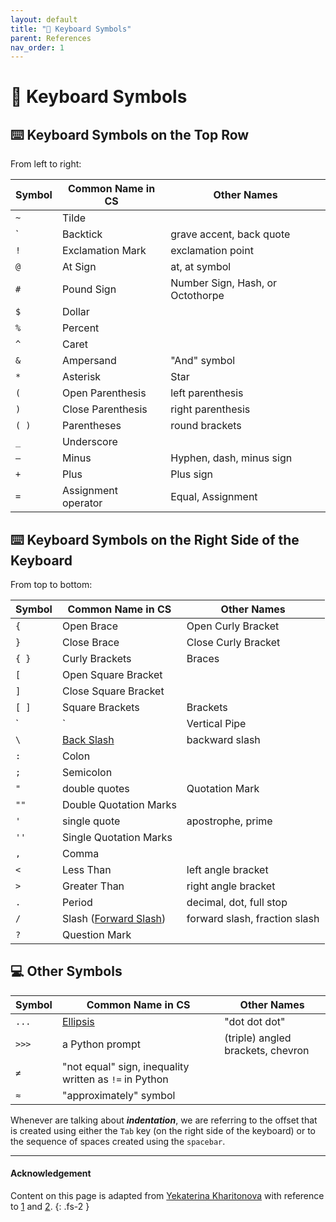 ```yaml
---
layout: default
title: "🔣 Keyboard Symbols" 
parent: References
nav_order: 1
---
```


# 🔣 Keyboard Symbols

## ⌨️  Keyboard Symbols on the Top Row

From left to right:

| Symbol | Common Name in CS | Other Names |
|---|-----|----------------------|
| `~` | Tilde | |
| ` | Backtick | grave accent, back quote |
| `!` | Exclamation Mark  | exclamation point | 
| `@` | At Sign | at, at symbol | 
| `#` | Pound Sign | Number Sign, Hash, or Octothorpe |
| `$` | Dollar ||
| `%` | Percent ||
| `^` | Caret ||
| `&` | Ampersand | "And" symbol |
| `*` | Asterisk | Star |
| `(` | Open Parenthesis | left parenthesis |
| `)` | Close Parenthesis | right parenthesis |
| `( )` | Parentheses | round brackets |
| `_` | Underscore ||
| `–` | Minus | Hyphen, dash, minus sign |
| `+` | Plus | Plus sign |
| `=` | Assignment operator | Equal, Assignment |

## ⌨️  Keyboard Symbols on the Right Side of the Keyboard

From top to bottom:

| Symbol | Common Name in CS | Other Names |
|---|-----|----------------------|
| `{` | Open Brace  | Open Curly Bracket |
| `}` | Close Brace | Close Curly Bracket |
| `{ }` |  Curly Brackets | Braces |
| `[` | Open Square Bracket | |
| `]` | Close Square Bracket | |
| `[ ]` |  Square Brackets | Brackets |
| `|` | Vertical Pipe | Pipe |
| `\` | [Back Slash](https://sites.cs.ucsb.edu/~pconrad/topics/BackslashVsForwardSlash/) | backward slash |
| `:` | Colon | |
| `;` | Semicolon | |
| `"` | double quotes | Quotation Mark |
| `""` | Double Quotation Marks | |
| `'` | single quote | apostrophe, prime |
| `''` | Single Quotation Marks | |
| `,` | Comma | |
| `<` | Less Than | left angle bracket |
| `>` | Greater Than | right angle bracket |
| `.` | Period | decimal, dot, full stop |
| `/` | Slash ([Forward Slash](https://sites.cs.ucsb.edu/~pconrad/topics/BackslashVsForwardSlash/)) | forward slash, fraction slash |
| `?` | Question Mark | |

## 💻 Other Symbols

| Symbol | Common Name in CS | Other Names |
|---|-----|----------------------|
| `...` | [Ellipsis](https://en.wikipedia.org/wiki/Ellipsis) | "dot dot dot" |
| `>>>` | a Python prompt | (triple) angled brackets, chevron |
| `≠` | "not equal" sign, inequality written as `!=` in Python ||
| `≈` | "approximately" symbol ||


Whenever are talking about **_indentation_**, we are referring to the offset that is created using either the `Tab` key (on the right side of the keyboard) or to the sequence of spaces created using the `spacebar`.

---

#### Acknowledgement

Content on this page is adapted from [Yekaterina Kharitonova](ucsb-csw8.github.io) with reference to [1](https://excelnotes.com/names-of-the-keyboard-symbols) and [2](https://finallylearn.com/what-are-the-keyboard-symbol-names>).
{: .fs-2 }
